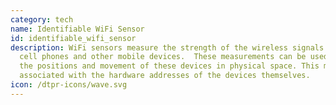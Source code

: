 ```yaml
---
category: tech
name: Identifiable WiFi Sensor
id: identifiable_wifi_sensor
description: W﻿iFi sensors measure the strength of the wireless signals from
  cell phones and other mobile devices.  These measurements can be used to track
  the positions and movement of these devices in physical space. This may be
  associated with the hardware addresses of the devices themselves.
icon: /dtpr-icons/wave.svg
---
```

